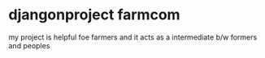 # djangonproject farmcom
 my project is helpful foe farmers and it acts as a intermediate b/w formers and peoples
